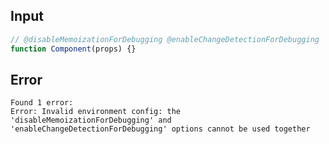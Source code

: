 
## Input

```javascript
// @disableMemoizationForDebugging @enableChangeDetectionForDebugging
function Component(props) {}

```


## Error

```
Found 1 error:
Error: Invalid environment config: the 'disableMemoizationForDebugging' and 'enableChangeDetectionForDebugging' options cannot be used together
```
          
      